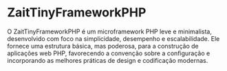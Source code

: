 # ZaitTinyFrameworkPHP
O ZaitTinyFrameworkPHP é um microframework PHP leve e minimalista, desenvolvido com foco na simplicidade, desempenho e escalabilidade. Ele fornece uma estrutura básica, mas poderosa, para a construção de aplicações web PHP, favorecendo a convenção sobre a configuração e incorporando as melhores práticas de design e codificação modernas.

